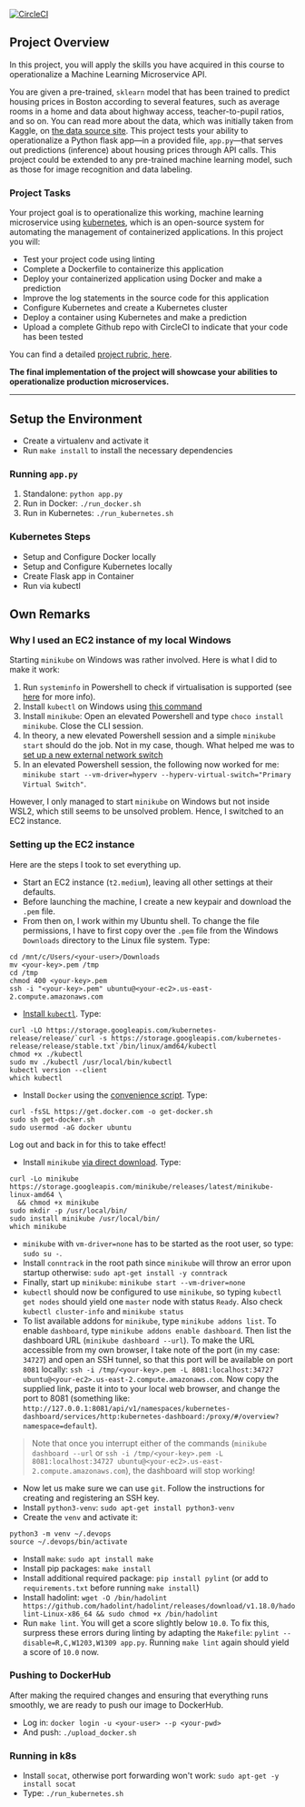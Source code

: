 [![CircleCI](https://circleci.com/gh/thrld/project-ml-microservice-kubernetes.svg?style=svg)](https://circleci.com/gh/thrld/project-ml-microservice-kubernetes)

## Project Overview

In this project, you will apply the skills you have acquired in this course to operationalize a Machine Learning Microservice API. 

You are given a pre-trained, `sklearn` model that has been trained to predict housing prices in Boston according to several features, such as average rooms in a home and data about highway access, teacher-to-pupil ratios, and so on. You can read more about the data, which was initially taken from Kaggle, on [the data source site](https://www.kaggle.com/c/boston-housing). This project tests your ability to operationalize a Python flask app—in a provided file, `app.py`—that serves out predictions (inference) about housing prices through API calls. This project could be extended to any pre-trained machine learning model, such as those for image recognition and data labeling.

### Project Tasks

Your project goal is to operationalize this working, machine learning microservice using [kubernetes](https://kubernetes.io/), which is an open-source system for automating the management of containerized applications. In this project you will:
* Test your project code using linting
* Complete a Dockerfile to containerize this application
* Deploy your containerized application using Docker and make a prediction
* Improve the log statements in the source code for this application
* Configure Kubernetes and create a Kubernetes cluster
* Deploy a container using Kubernetes and make a prediction
* Upload a complete Github repo with CircleCI to indicate that your code has been tested

You can find a detailed [project rubric, here](https://review.udacity.com/#!/rubrics/2576/view).

**The final implementation of the project will showcase your abilities to operationalize production microservices.**

---

## Setup the Environment

* Create a virtualenv and activate it
* Run `make install` to install the necessary dependencies

### Running `app.py`

1. Standalone:  `python app.py`
2. Run in Docker:  `./run_docker.sh`
3. Run in Kubernetes:  `./run_kubernetes.sh`

### Kubernetes Steps

* Setup and Configure Docker locally
* Setup and Configure Kubernetes locally
* Create Flask app in Container
* Run via kubectl

## Own Remarks

### Why I used an EC2 instance of my local Windows

Starting `minikube` on Windows was rather involved. Here is what I did to make it work:

1. Run `systeminfo` in Powershell to check if virtualisation is supported (see [here](https://kubernetes.io/docs/tasks/tools/install-minikube/#before-you-begin)
 for more info).
1. Install `kubectl` on Windows using [this command](https://kubernetes.io/docs/tasks/tools/install-kubectl/#install-kubectl-on-windows)
1. Install `minikube`: Open an elevated Powershell and type `choco install minikube`. Close the CLI session.
1. In theory, a new elevated Powershell session and a simple `minikube start` should do the job. Not in my case, 
though. What helped me was to [set up a new external network switch](https://docs.docker.com/machine/drivers/hyper-v/#2-set-up-a-new-external-network-switch-optional)
1. In an elevated Powershell session, the following now worked for me: 
`minikube start --vm-driver=hyperv --hyperv-virtual-switch="Primary Virtual Switch"`.

However, I only managed to start `minikube` on Windows but not inside WSL2, which still seems to be unsolved problem. Hence, I switched to an EC2 instance.
 
### Setting up the EC2 instance

Here are the steps I took to set everything up.

- Start an EC2 instance (`t2.medium`), leaving all other settings at their defaults. 
- Before launching the machine, I create a new keypair and download the `.pem` file.
- From then on, I work within my Ubuntu shell. To change the file permissions, I have to first copy over the `.pem` file from the Windows `Downloads` directory to the Linux file system. Type: 
```
cd /mnt/c/Users/<your-user>/Downloads
mv <your-key>.pem /tmp
cd /tmp
chmod 400 <your-key>.pem
ssh -i "<your-key>.pem" ubuntu@<your-ec2>.us-east-2.compute.amazonaws.com
```
- [Install `kubectl`](https://kubernetes.io/docs/tasks/tools/install-kubectl/#install-kubectl-on-linux). Type:
```
curl -LO https://storage.googleapis.com/kubernetes-release/release/`curl -s https://storage.googleapis.com/kubernetes-release/release/stable.txt`/bin/linux/amd64/kubectl
chmod +x ./kubectl
sudo mv ./kubectl /usr/local/bin/kubectl
kubectl version --client
which kubectl
```
- Install `Docker` using the [convenience script](https://docs.docker.com/engine/install/ubuntu/#install-using-the-convenience-script). Type:
```
curl -fsSL https://get.docker.com -o get-docker.sh
sudo sh get-docker.sh
sudo usermod -aG docker ubuntu       
```
Log out and back in for this to take effect!

- Install `minikube` [via direct download](https://kubernetes.io/docs/tasks/tools/install-minikube/#install-minikube-via-direct-download). Type:
```
curl -Lo minikube https://storage.googleapis.com/minikube/releases/latest/minikube-linux-amd64 \
  && chmod +x minikube
sudo mkdir -p /usr/local/bin/
sudo install minikube /usr/local/bin/
which minikube
```
- `minikube` with `vm-driver=none` has to be started as the root user, so type: `sudo su -`.
- Install `conntrack` in the root path since `minikube` will throw an error upon startup otherwise: `sudo apt-get install -y conntrack`
- Finally, start up `minikube`: `minikube start --vm-driver=none`
- `kubectl` should now be configured to use `minikube`, so typing `kubectl get nodes` should yield one `master` node with status `Ready`. Also check `kubectl cluster-info` and `minikube status`
- To list available addons for `minikube`, type `minikube addons list`. To enable `dashboard`, type `minikube addons enable dashboard`. Then list the dashboard URL (`minikube dashboard --url`). To make the URL accessible from my own browser, I take note of the port (in my case: `34727`) and open an SSH tunnel, so that this port will be available on port `8081` locally: `ssh -i /tmp/<your-key>.pem -L 8081:localhost:34727 ubuntu@<your-ec2>.us-east-2.compute.amazonaws.com`. Now copy the supplied link, paste it into to your local web browser, and change the port to 8081 (something like: `http://127.0.0.1:8081/api/v1/namespaces/kubernetes-dashboard/services/http:kubernetes-dashboard:/proxy/#/overview?namespace=default`).

> Note that once you interrupt either of the commands (`minikube dashboard --url` or `ssh -i /tmp/<your-key>.pem -L 8081:localhost:34727 ubuntu@<your-ec2>.us-east-2.compute.amazonaws.com`), the dashboard will stop working!

- Now let us make sure we can use `git`. Follow the instructions for creating and registering an SSH key.
- Install `python3-venv`: `sudo apt-get install python3-venv`
- Create the `venv` and activate it:
```
python3 -m venv ~/.devops
source ~/.devops/bin/activate
```
- Install `make`: `sudo apt install make`
- Install pip packages: `make install`
- Install additional required package: `pip install pylint` (or add to `requirements.txt` before running `make install`)
- Install hadolint: `wget -O /bin/hadolint https://github.com/hadolint/hadolint/releases/download/v1.18.0/hadolint-Linux-x86_64 && sudo chmod +x /bin/hadolint`
- Run `make lint`. You will get a score slightly below `10.0`. To fix this, surpress these errors during linting by adapting the `Makefile`: `pylint --disable=R,C,W1203,W1309 app.py`. Running `make lint` again should yield a score of `10.0` now.

### Pushing to DockerHub

After making the required changes and ensuring that everything runs smoothly, we are ready to push our image to DockerHub.
- Log in: `docker login -u <your-user> --p <your-pwd>`
- And push: `./upload_docker.sh`

### Running in k8s

- Install `socat`, otherwise port forwarding won't work: `sudo apt-get -y install socat`
- Type: `./run_kubernetes.sh`

